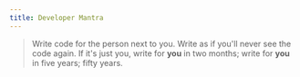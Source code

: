 ```yaml
---
title: Developer Mantra
---
```


> Write code for the person next to you. Write as if you'll never see the code again. If it's just you, write for **you** in two months; write for **you** in five years; fifty years.
